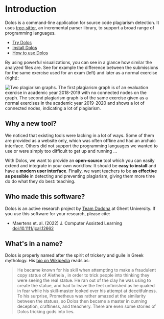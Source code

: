 # Introduction

Dolos is a command-line application for source code plagiarism detection. It 
uses [tree-sitter](https://tree-sitter.github.io/tree-sitter/), an incremental
parser library, to support a broad range of programming languages. 


- [Try Dolos](/try/)
- [Install Dolos](/guide/installation.html)
- [How to use Dolos](/guide/running.html)

By using powerful visualizations, you can see in a glance how similar the analyzed files are. See for example the difference between the submissions for the same exercise used for an exam (left) and later as a normal exercise (right):

![Two plagiarism graphs. The first plagiarism graph is of an evaluation exercise in academic year 2018-2019 with no connected nodes on the graph. The second plagiarism graph is of the same exercise given as a normal exercises in the academic year 2019-2020 and shows a lot of connected nodes, indicating a lot of plagiarism.](/images/figure08.png)

## Why a new tool?

We noticed that existing tools were lacking in a lot of ways. Some of them are provided as a website only, which was often offline and had an archaic interface. Others did not support the programming languages we wanted to use or were simply too difficult to get up and running ...

With Dolos, we want to provide an **open-source** tool which you can easily extend and integrate in your own workflow. It should be **easy to install** and have a **modern user interface**. Finally, we want teachers to be **as effective as possible** in detecting and preventing plagiarism, giving them more time do do what they do best: teaching.

## Who made this software?

Dolos is an active research project by [Team Dodona](https://dodona.ugent.be/en/about/) at Ghent University. If you use this software for your research, please cite:

- Maertens et. al. (2022) J. Computer Assisted Learning [doi:10.1111/jcal.12662](https://doi.org/10.1111/jcal.12662)


## What's in a name?

Dolos is properly named after the spirit of trickery and guile in Greek
mythology. His [bio on Wikipedia](https://en.wikipedia.org/wiki/Dolos_(mythology))
reads as:

> He became known for his skill when attempting to make a fraudulent
copy statue of Aletheia , in order to trick people into thinking they were
seeing the real statue. He ran out of the clay he was using to create the
statue, and had to leave the feet unfinished as he quaked in fear while his
skill-master looked over his attempt at deceitfulness. To his surprise,
Prometheus was rather amazed at the similarity between the statues, so Dolos
then became a master in cunning deception, craftiness, and treachery. There are
even some stories of Dolos tricking gods into lies.
